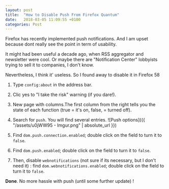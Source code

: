```yaml
---
layout: post
title:  "How to Disable Push From Firefox Quantum"
date:   2018-03-05 11:09:55 +0100
categories: Post
---
```

Firefox has recently implemented push notifications. And I am upset because dont really see the point in term of usability. 

It might had been useful a decade ago, when RSS aggregator and newsletter were cool. Or maybe there are "Notification Center" lobbyists trying to sell it to companies, I don't know.

Nevertheless, I think it' useless. So I found away to disable it in Firefox 58

1.  Type `config:about` in the address bar.

2. Clic yes to "I take the risk" warning (if you dare!).

3. New page with columns.The first column from the right tells you the state of each function (true = it's on, false, = turned off).

4. Search for `push`. You will find several entries. ![Push options]({{ "/assets/u0jWW95 - Imgur.png" | absolute_url }})

5. Find `dom.push.connection.enabled`;  double click on the field to turn it to `false`.

6.  Find `dom.push.enabled`; double click on the field to turn it to `false`.

7. Then, disable `webnotifications` (not sure if its necessary, but I don't need it) : find `dom.webnotifications.enabled`;  double click on the field to turn it to `false`.

**Done**. No more hassle with push (until some further update) !
